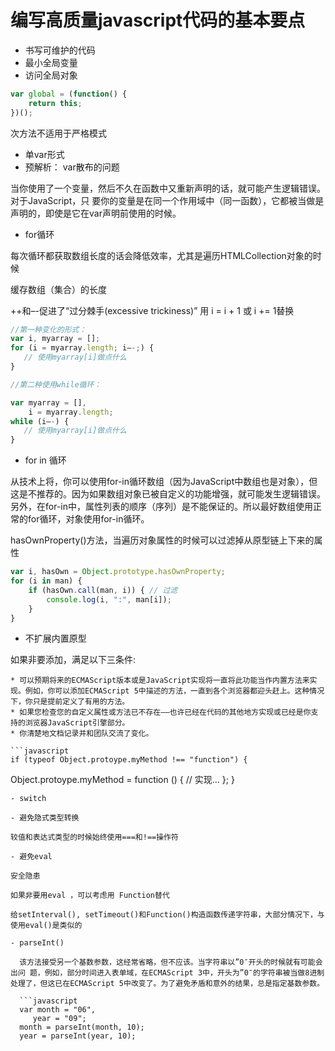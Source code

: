 # 编写高质量javascript代码的基本要点
- 书写可维护的代码
- 最小全局变量
- 访问全局对象

```javascript
var global = (function() {
    return this;
})();
```

次方法不适用于严格模式

- 单var形式
- 预解析： var散布的问题

当你使用了一个变量，然后不久在函数中又重新声明的话，就可能产生逻辑错误。对于JavaScript，只 要你的变量是在同一个作用域中（同一函数），它都被当做是声明的，即使是它在var声明前使用的时候。

- for循环

每次循环都获取数组长度的话会降低效率，尤其是遍历HTMLCollection对象的时候

缓存数组（集合）的长度

++和–-促进了“过分棘手(excessive trickiness)” 用 i = i + 1 或 i += 1替换

```javascript
//第一种变化的形式：
var i, myarray = [];
for (i = myarray.length; i–-;) {
   // 使用myarray[i]做点什么
}

//第二种使用while循环：

var myarray = [],
    i = myarray.length;
while (i–-) {
   // 使用myarray[i]做点什么
}
```
- for in 循环

从技术上将，你可以使用for-in循环数组（因为JavaScript中数组也是对象），但这是不推荐的。因为如果数组对象已被自定义的功能增强，就可能发生逻辑错误。另外，在for-in中，属性列表的顺序（序列）是不能保证的。所以最好数组使用正常的for循环，对象使用for-in循环。

hasOwnProperty()方法，当遍历对象属性的时候可以过滤掉从原型链上下来的属性

```javascript
var i, hasOwn = Object.prototype.hasOwnProperty;
for (i in man) {
    if (hasOwn.call(man, i)) { // 过滤
        console.log(i, ":", man[i]);
    }
}
```

- 不扩展内置原型

如果非要添加，满足以下三条件:

    * 可以预期将来的ECMAScript版本或是JavaScript实现将一直将此功能当作内置方法来实现。例如，你可以添加ECMAScript 5中描述的方法，一直到各个浏览器都迎头赶上。这种情况下，你只是提前定义了有用的方法。
    * 如果您检查您的自定义属性或方法已不存在——也许已经在代码的其他地方实现或已经是你支持的浏览器JavaScript引擎部分。
    * 你清楚地文档记录并和团队交流了变化。

    ```javascript
    if (typeof Object.protoype.myMethod !== "function") {
   Object.protoype.myMethod = function () {
      // 实现...
   };
}
```
- switch

- 避免隐式类型转换

较值和表达式类型的时候始终使用===和!==操作符

- 避免eval

安全隐患

如果非要用eval ，可以考虑用 Function替代

给setInterval(), setTimeout()和Function()构造函数传递字符串，大部分情况下，与使用eval()是类似的

- parseInt()

  该方法接受另一个基数参数，这经常省略，但不应该。当字符串以”0″开头的时候就有可能会出问 题，例如，部分时间进入表单域，在ECMAScript 3中，开头为”0″的字符串被当做8进制处理了，但这已在ECMAScript 5中改变了。为了避免矛盾和意外的结果，总是指定基数参数。

  ```javascript
  var month = "06",
     year = "09";
  month = parseInt(month, 10);
  year = parseInt(year, 10);
  ```
